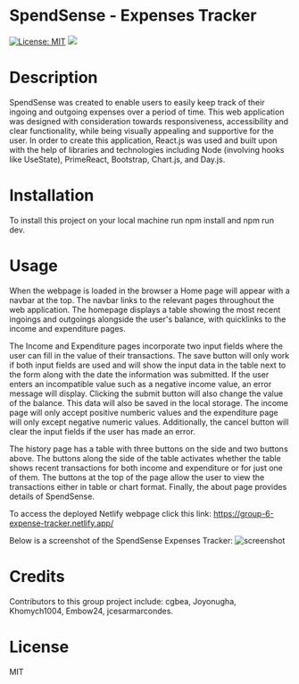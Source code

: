 # SpendSense - Expenses Tracker

[![License: MIT](https://img.shields.io/badge/License-MIT-yellow.svg)](https://opensource.org/licenses/MIT) ![](https://komarev.com/ghpvc/?username=cgbea)

# Description
SpendSense was created to enable users to easily keep track of their ingoing and outgoing expenses over a period of time. This web application was designed with consideration towards responsiveness, accessibility and clear functionality, while being visually appealing and supportive for the user. In order to create this application, React.js was used and built upon with the help of libraries and technologies including Node (involving hooks like UseState), PrimeReact, Bootstrap, Chart.js, and Day.js.

# Installation
To install this project on your local machine run npm install and npm run dev. 

# Usage
When the webpage is loaded in the browser a Home page will appear with a navbar at the top. The navbar links to the relevant pages throughout the web application. The homepage displays a table showing the most recent ingoings and outgoings alongside the user's balance, with quicklinks to the income and expenditure pages.

The Income and Expenditure pages incorporate two input fields where the user can fill in the value of their transactions. The save button will only work if both input fields are used and will show the input data in the table next to the form along with the date the information was submitted. If the user enters an incompatible value such as a negative income value, an error message will display. Clicking the submit button will also change the value of the balance. This data will also be saved in the local storage. The income page will only accept positive numberic values and the expenditure page will only except negative numeric values. Additionally, the cancel button will clear the input fields if the user has made an error. 

The history page has a table with three buttons on the side and two buttons above. The buttons along the side of the table activates whether the table shows recent transactions for both income and expenditure or for just one of them. The buttons at the top of the page allow the user to view the transactions either in table or chart format. Finally, the about page provides details of SpendSense.

To access the deployed Netlify webpage click this link: https://group-6-expense-tracker.netlify.app/ 

Below is a screenshot of the SpendSense Expenses Tracker:
![screenshot]()

# Credits
Contributors to this group project include:
cgbea, Joyonugha, Khomych1004, Embow24, jcesarmarcondes.

# License
MIT







